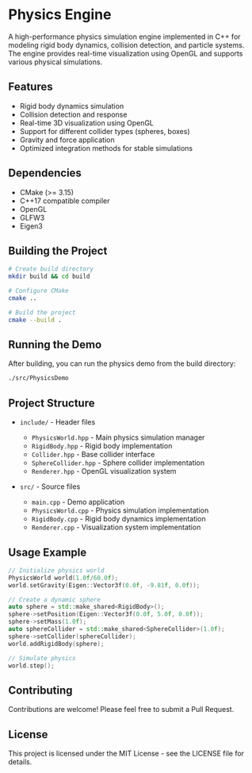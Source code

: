 # Physics Engine

A high-performance physics simulation engine implemented in C++ for modeling rigid body dynamics, collision detection, and particle systems. The engine provides real-time visualization using OpenGL and supports various physical simulations.

## Features

- Rigid body dynamics simulation
- Collision detection and response
- Real-time 3D visualization using OpenGL
- Support for different collider types (spheres, boxes)
- Gravity and force application
- Optimized integration methods for stable simulations

## Dependencies

- CMake (>= 3.15)
- C++17 compatible compiler
- OpenGL
- GLFW3
- Eigen3

## Building the Project

```bash
# Create build directory
mkdir build && cd build

# Configure CMake
cmake ..

# Build the project
cmake --build .
```

## Running the Demo

After building, you can run the physics demo from the build directory:

```bash
./src/PhysicsDemo
```

## Project Structure

- `include/` - Header files
  - `PhysicsWorld.hpp` - Main physics simulation manager
  - `RigidBody.hpp` - Rigid body implementation
  - `Collider.hpp` - Base collider interface
  - `SphereCollider.hpp` - Sphere collider implementation
  - `Renderer.hpp` - OpenGL visualization system

- `src/` - Source files
  - `main.cpp` - Demo application
  - `PhysicsWorld.cpp` - Physics simulation implementation
  - `RigidBody.cpp` - Rigid body dynamics implementation
  - `Renderer.cpp` - Visualization system implementation

## Usage Example

```cpp
// Initialize physics world
PhysicsWorld world(1.0f/60.0f);
world.setGravity(Eigen::Vector3f(0.0f, -9.81f, 0.0f));

// Create a dynamic sphere
auto sphere = std::make_shared<RigidBody>();
sphere->setPosition(Eigen::Vector3f(0.0f, 5.0f, 0.0f));
sphere->setMass(1.0f);
auto sphereCollider = std::make_shared<SphereCollider>(1.0f);
sphere->setCollider(sphereCollider);
world.addRigidBody(sphere);

// Simulate physics
world.step();
```

## Contributing

Contributions are welcome! Please feel free to submit a Pull Request.

## License

This project is licensed under the MIT License - see the LICENSE file for details. 